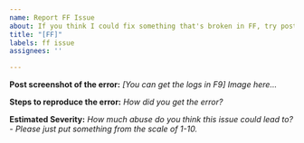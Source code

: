```yaml
---
name: Report FF Issue
about: If you think I could fix something that's broken in FF, try posting it here.
title: "[FF]"
labels: ff issue
assignees: ''

---
```


**Post screenshot of the error:** *[You can get the logs in F9]*
*Image here...*

**Steps to reproduce the error:**
*How did you get the error?*

**Estimated Severity:**
*How much abuse do you think this issue could lead to? - Please just put something from the scale of 1-10.*
